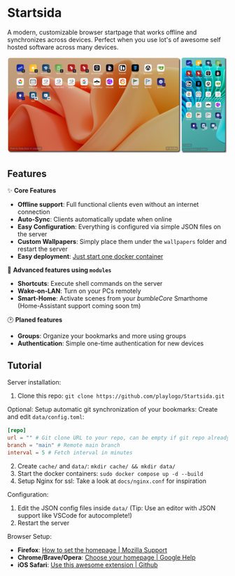 # Startsida

A modern, customizable browser startpage that works offline and synchronizes across devices. Perfect when you use lot's of awesome self hosted software across many devices.

![Banner](https://raw.githubusercontent.com/playlogo/Startsida/main/docs/banner.png)

## Features

✨ **Core Features**

- **Offline support**: Full functional clients even without an internet connection
- **Auto-Sync**: Clients automatically update when online
- **Easy Configuration**: Everything is configured via simple JSON files on the server
- **Custom Wallpapers**: Simply place them under the `wallpapers` folder and restart the server
- **Easy deployment**: [Just start one docker container](#tutorial)

🚀 **Advanced features using `modules`**

- **Shortcuts**: Execute shell commands on the server
- **Wake-on-LAN**: Turn on your PCs remotely
- **Smart-Home**: Activate scenes from your *bumbleCore* Smarthome (Home-Assistant support coming soon tm)

🕑 **Planed features**

- **Groups**: Organize your bookmarks and more using groups
- **Authentication**: Simple one-time authentication for  new devices

## Tutorial

Server installation:

1. Clone this repo: `git clone https://github.com/playlogo/Startsida.git`

Optional: Setup automatic git synchronization of your bookmarks: Create and edit `data/config.toml`:

```toml
[repo]
url = "" # Git clone URL to your repo, can be empty if git repo already cloned
branch = "main" # Remote main branch
interval = 5 # Fetch interval in minutes
```

2. Create `cache/` and `data/`: `mkdir cache/ && mkdir data/`
3. Start the docker containers: `sudo docker compose up -d --build`
4. Setup Nginx for ssl: Take a look at `docs/nginx.conf` for inspiration

Configuration:

1. Edit the JSON config files inside `data/`
(Tip: Use an editor with JSON support like VSCode for autocomplete!)
2. Restart the server

Browser Setup:

- **Firefox**: [How to set the homepage | Mozilla Support](https://support.mozilla.org/en-US/kb/how-to-set-the-home-page)
- **Chrome/Brave/Opera**: [Choose your homepage | Google Help](https://support.google.com/chrome/answer/95314#:~:text=Choose%20your%20homepage)
- **iOS Safari**: [Use this awesome extension | Github](https://github.com/infinitepower18/Homepage-MobileSafari)
